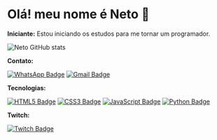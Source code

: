 # Olá! meu nome é Neto 👋

**Iniciante:**
 Estou iniciando os estudos para me tornar um programador.

 ![Neto GitHub stats](https://github-readme-stats.vercel.app/api?username=NetoPython&show_icons=true&theme=radical)

 **Contato:**

[![WhatsApp Badge](https://img.shields.io/badge/WhatsApp-25D88E?style=for-the-badge&logo=whatsapp&logoColor=white)](https://wa.me/seu_numero)
[![Gmail Badge](https://img.shields.io/badge/Gmail-D14836?style=for-the-badge&logo=gmail&logoColor=white)](mailto:netoprogramador1999@gnmail.com)


**Tecnologias:**

[![HTML5 Badge](https://img.shields.io/badge/HTML5-E34F26?style=for-the-badge&logo=html5&logoColor=white)](https://developer.mozilla.org/en-US/docs/Web/HTML/Element)
[![CSS3 Badge](https://img.shields.io/badge/CSS3-1572B6?style=for-the-badge&logo=css3&logoColor=white)](https://developer.mozilla.org/en-US/docs/Web/CSS)
[![JavaScript Badge](https://img.shields.io/badge/JavaScript-F7DF1E?style=for-the-badge&logo=javascript&logoColor=black)](https://developer.mozilla.org/en-US/docs/Web/JavaScript)
[![Python Badge](https://img.shields.io/badge/python-3776AB?style=for-the-badge&logo=python&logoColor=white)](https://www.python.org/)


**Twitch:**

[![Twitch Badge](https://img.shields.io/badge/Twitch-9146FF?style=for-the-badge&logo=twitch&logoColor=white)](https://www.twitch.tv/your_twitch_u) 



